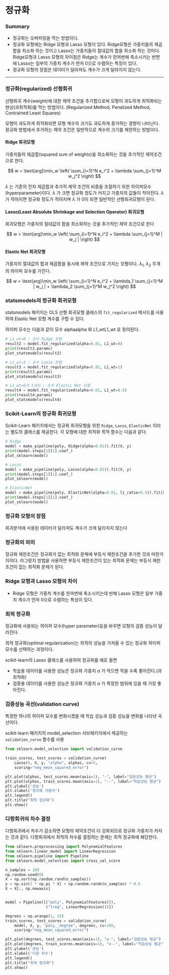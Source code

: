 <script> MathJax.Hub.Queue(["Typeset",MathJax.Hub]); </script>

# 정규화 

### Summary
- 정규화는 오버피팅을 막는 방법이다. 
- 정규화 모형에는 Ridge 모형과 Lasso 모형이 있다. Ridge모형은 가중치들의 제곱합을 최소화 하는 것이고 Lasso는 가중치들의 절대값의 합을 최소화 하는 것이다.  Ridge모형과 Lasso 모형의 차이점은 Ridge는 계수가 한꺼번에 축소시키는 반면에 Lasso는 일부의 가중치 계수가 먼저 0으로 수렴하는 특징이 있다.
- 정규화 모형의 장점은 데이터가 달라져도 계수가 크게 달라지지 않는다. 
___________________

### 정규화(regularized) 선형회귀

선형회귀 계수(weight)에 대한 제약 조건을 추가함으로써 모형이 과도하게 최적화되는 현상(과최적화)를 막는 방법이다. (Regularized Method, Penalized Method, Contrained Least Squares)

모형이 과도하게 최적화되면 모형 계수의 크기도 과도하게 증가하는 경향이 나타난다. 정규화 방법에서 추가하는 제약 조건은 일반적으로 계수의 크기를 제한하는 방법이다.

#### Ridge 회귀모형

가중치들의 제곱합(squared sum of weights)을 최소화하는 것을 추가적인 제약조건으로 한다. 

$$
w = \text{arg}\min_w \left( \sum_{i=1}^N e_i^2 + \lambda \sum_{j=1}^M w_j^2 \right)
$$

$\lambda$ 는 기존의 잔차 제곱합과 추가적 제약 조건의 비중을 조절하기 위한 하이퍼모수(hyperparameter)이다. $\lambda$ 가 크면 정규화 정도가 커지고 가중치의 값들이 작아진다. $\lambda$ 가 작아지면 정규화 정도가 작아지며 $\lambda$ 가 0이 되면 일반적인 선형회귀모형이 된다. 

#### Lasso(Least Absolute Shrinkage and Selection Operator) 회귀모형

회귀모형은 가중치의 절대값의 합을 최소화하는 것을 추가적인 제약 조건으로 한다

$$
w = \text{arg}\min_w \left( \sum_{i=1}^N e_i^2 + \lambda \sum_{j=1}^M | w_j | \right)
$$

#### Elastic Net 회귀모형

가중치의 절대값의 합과 제곱합을 동시에 제약 조건으로 가지는 모형이다. $\lambda_1$, $\lambda_2$ 두개의 하이퍼 모수를 가진다. 

$$
w = \text{arg}\min_w \left( \sum_{i=1}^N e_i^2 + \lambda_1 \sum_{j=1}^M | w_j | + \lambda_2 \sum_{j=1}^M w_j^2 \right)
$$

### statsmodels의 정규화 회귀모형

statsmodels 패키지는 OLS 선형 회귀모형 클래스의 `fit_regularized` 메서드를 사용하여 Elastic Net 모형 계수를 구할 수 있다.

하이퍼 모수는 다음과 같이 모수 alphaalpha 와 L1_wtL1_wt 로 정의된다.

~~~python
# L1_wt=0 : 순수 Ridge 모형
result2 = model.fit_regularized(alpha=0.01, L1_wt=0)
print(result2.params)
plot_statsmodels(result2)
~~~

~~~python
# L1_wt=1 : 순수 Lasso 모형
result3 = model.fit_regularized(alpha=0.01, L1_wt=1)
print(result3.params)
plot_statsmodels(result3)

~~~

~~~python
# L1_wt=0과 1사이 : 순수 Elastic Net 모형
result4 = model.fit_regularized(alpha=0.01, L1_wt=0.5)
print(result4.params)
plot_statsmodels(result4)
~~~

### Scikit-Learn의 정규화 회귀모형

Scikit-Learn 패키지에서는 정규화 회귀모형을 위한 `Ridge`, `Lasso`, `ElasticNet` 이라는 별도의 클래스를 제공한다. 각 모형에 대한 최적화 목적 함수는 다음과 같다.

~~~python
# Ridge
model = make_pipeline(poly, Ridge(alpha=0.01)).fit(X, y)
print(model.steps[1][1].coef_)
plot_sklearn(model)
~~~

~~~python
# Lasso
model = make_pipeline(poly, Lasso(alpha=0.01)).fit(X, y)
print(model.steps[1][1].coef_)
plot_sklearn(model)
~~~

~~~python
# ElasticNet
model = make_pipeline(poly, ElasticNet(alpha=0.01, l1_ratio=0.5)).fit(X, y)
print(model.steps[1][1].coef_)
plot_sklearn(model)
~~~

### 정규화 모형의 장점

회귀분석에 사용된 데이터가 달라져도 계수가 크게 달라지지 않는다

### 정규화의 의미

정규화 제한조건은 정규화가 없는 최적화 문제에 부등식 제한조건을 추가한 것과 마찬가지이다. 라그랑지 방법을 사용하면 부등식 제한조건이 있는 최적화 문제는 부등식 제한조건이 없는 최적화 문제가 된다.

### Ridge 모형과 Lasso 모형의 차이

- Ridge 모형은 가중치 계수를 한꺼번에 축소시키는데 반해 Lasso 모형은 일부 가중치 계수가 먼저 0으로 수렴하는 특성이 있다.

### 최적 정규화

정규화에 사용되는 하이퍼 모수(hyper parameter)등을 바꾸면 모형의 검증 성능이 달라진다. 

최적 정규화(optimal regularization)는 최적의 성능을 가져올 수 있는 정규화 하이퍼 모수를 선택하는 과정이다.

scikit-learn의 Lasso 클래스를 사용하여 정규화를 예로 들면
- 학습용 데이터를 사용한 성능은 정규화 가중치 $\alpha$ 가 작으면 작을 수록 좋아진다.(과최적화)
- 검증용 데이터를 사용한 성능은 정규화 가중치 $\alpha$ 가 특정한 범위에 있을 때 가장 좋아진다. 

### 검증성능 곡선(validation curve)

특정한 하나의 하이퍼 모수를 변화시켰을 때 학습 성능과 검증 성능을 변화를 나타낸 곡선이다.

scikit-learn 패키지의 model_selection 서브패키지에서 제공하는 `validation_curve` 함수를 사용

~~~python
from sklearn.model_selection import validation_curve

train_scores, test_scores = validation_curve(
    Lasso(), X, y, "alpha", alphas, cv=5,
    scoring="neg_mean_squared_error")

plt.plot(alphas, test_scores.mean(axis=1), "-", label="검증성능 평균")
plt.plot(alphas, train_scores.mean(axis=1), "--", label="학습성능 평균")
plt.ylabel('성능')
plt.xlabel('정규화 가중치')
plt.legend()
plt.title("최적 정규화")
plt.show()
~~~

### 다항회귀의 차수 결정

다항회귀에서 차수가 감소하면 모형의 제약조건이 더 강화되므로 정규화 가중치가 커지는 것과 같다. 다항회귀에서 최적의 차수를 결정하는 문제는 최적 정규화에 해당한다.

~~~python
from sklearn.preprocessing import PolynomialFeatures
from sklearn.linear_model import LinearRegression
from sklearn.pipeline import Pipeline
from sklearn.model_selection import cross_val_score

n_samples = 100
np.random.seed(0)
X = np.sort(np.random.rand(n_samples))
y = np.sin(2 * np.pi * X) + np.random.randn(n_samples) * 0.5
X = X[:, np.newaxis]


model = Pipeline([("poly", PolynomialFeatures()),
                  ("lreg", LinearRegression())])

degrees = np.arange(1, 15)
train_scores, test_scores = validation_curve(
    model, X, y, "poly__degree", degrees, cv=100,
    scoring="neg_mean_squared_error")

plt.plot(degrees, test_scores.mean(axis=1), "o-", label="검증성능 평균")
plt.plot(degrees, train_scores.mean(axis=1), "o--", label="학습성능 평균")
plt.ylabel('성능')
plt.xlabel('다항 차수')
plt.legend()
plt.title("최적 정규화")
plt.show()
~~~

